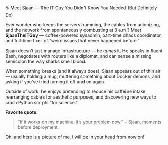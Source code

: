 ☕ Meet Sjaan — The IT Guy You Didn’t Know You Needed (But Definitely Do)

Ever wonder who keeps the servers humming, the cables from unionizing, and the network from spontaneously combusting at 3 a.m.? Meet **SjaanTheITGuy** — coffee-powered sysadmin, part-time chaos coordinator, and full-time fixer of “weird issues that never happened before.”

Sjaan doesn’t just manage infrastructure — he *tames* it. He speaks in fluent Bash, negotiates with routers like a diplomat, and can sense a missing semicolon the way sharks smell blood.

When something breaks (and it always does), Sjaan appears out of thin air — usually holding a mug, muttering something about Docker demons, and asking if you’ve tried turning it off and on again.

Outside of work, he enjoys pretending to reduce his caffeine intake, rearranging cables for aesthetic purposes, and discovering new ways to crash Python scripts “for science.”

**Favorite quote:**

> “If it works on my machine, it’s your problem now.” – Sjaan, moments before deployment.

Oh, and here is a picture of me, I will be in your head from now on!

